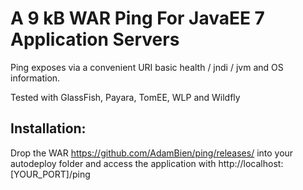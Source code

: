 # A 9 kB WAR Ping For JavaEE 7 Application Servers

Ping exposes via a convenient URI basic health / jndi / jvm and OS information.

Tested with GlassFish, Payara, TomEE, WLP and Wildfly

## Installation:

Drop the WAR https://github.com/AdamBien/ping/releases/ into your autodeploy folder and access the application with http://localhost:[YOUR_PORT]/ping
